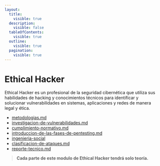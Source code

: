 ```yaml
---
layout:
  title:
    visible: true
  description:
    visible: false
  tableOfContents:
    visible: true
  outline:
    visible: true
  pagination:
    visible: true
---
```


# Ethical Hacker

Ethical Hacker es un profesional de la seguridad cibernética que utiliza sus habilidades de hacking y conocimientos técnicos para identificar y solucionar vulnerabilidades en sistemas, aplicaciones y redes de manera legal y ética.

* [metodologias.md](metodologias.md "mention")
* [investigacion-de-vulnerabilidades.md](investigacion-de-vulnerabilidades.md "mention")
* [cumplimiento-normativo.md](cumplimiento-normativo.md "mention")
* [introduccion-de-las-fases-de-pentesting.md](introduccion-de-las-fases-de-pentesting.md "mention")
* [ingenieria-social](ingenieria-social/ "mention")
* [clasificacion-de-ataques.md](clasificacion-de-ataques.md "mention")
* [reporte-tecnico.md](reporte-tecnico.md "mention")

> **Cada parte de este modulo de Ethical Hacker tendrá solo teoría.**
